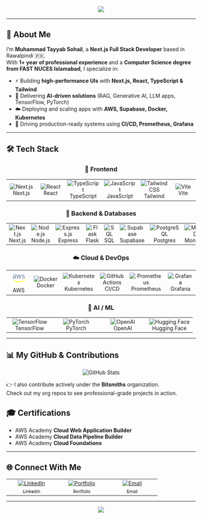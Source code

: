 <div align="center">
  <img src="https://capsule-render.vercel.app/api?type=waving&color=0:0f2027,50:203a43,100:2c5364&height=220&section=header&text=Muhammad%20Tayyab%20Sohail&fontSize=42&fontColor=ffffff&animation=fadeIn&fontAlignY=36&desc=Full%20Stack%20Developer%20%7C%20AI%20Engineer&descAlignY=60&descAlign=50" />
</div>

---

## 👋 About Me  
I’m **Muhammad Tayyab Sohail**, a **Next.js Full Stack Developer** based in Rawalpindi 🇵🇰.  
With **1+ year of professional experience** and a **Computer Science degree from FAST NUCES Islamabad**, I specialize in:  

- ⚡ Building **high-performance UIs** with **Next.js, React, TypeScript & Tailwind**  
- 🧠 Delivering **AI-driven solutions** (RAG, Generative AI, LLM apps, TensorFlow, PyTorch)  
- ☁️ Deploying and scaling apps with **AWS, Supabase, Docker, Kubernetes**  
- 🚀 Driving production-ready systems using **CI/CD, Prometheus, Grafana**  

---

## 🛠️ Tech Stack

<div align="center">

### 🎨 Frontend  
<table>
<tr>
<td align="center" width="110">
  <img src="https://cdn.simpleicons.org/nextdotjs/ffffff" height="40" title="Next.js"/><br/>Next.js
</td>
<td align="center" width="110">
  <img src="https://cdn.simpleicons.org/react/61DAFB" height="40" title="React"/><br/>React
</td>
<td align="center" width="110">
  <img src="https://cdn.simpleicons.org/typescript/3178C6" height="40" title="TypeScript"/><br/>TypeScript
</td>
<td align="center" width="110">
  <img src="https://cdn.simpleicons.org/javascript/F7DF1E" height="40" title="JavaScript"/><br/>JavaScript
</td>
<td align="center" width="110">
  <img src="https://cdn.simpleicons.org/tailwindcss/06B6D4" height="40" title="Tailwind CSS"/><br/>Tailwind
</td>
<td align="center" width="110">
  <img src="https://cdn.simpleicons.org/vite/646CFF" height="40" title="Vite"/><br/>Vite
</td>
</tr>
</table>

### 🧠 Backend & Databases  
<table>
<tr>
<td align="center" width="110">
  <img src="https://cdn.simpleicons.org/nextdotjs/ffffff" height="40" title="Next.js"/><br/>Next.js
</td>
<td align="center" width="110">
  <img src="https://cdn.jsdelivr.net/gh/devicons/devicon/icons/nodejs/nodejs-original.svg" height="40" title="Node.js"/><br/>Node.js
</td>
<td align="center" width="110">
  <img src="https://cdn.simpleicons.org/express/ffffff" height="40" title="Express.js"/><br/>Express
</td>
<td align="center" width="110">
  <img src="https://cdn.simpleicons.org/flask/FFFFFF" height="40" title="Flask" alt="Flask"/><br/>Flask
</td>
<td align="center" width="110">
  <picture>
    <source media="(prefers-color-scheme: dark)" srcset="https://cdn.simpleicons.org/mysql/FFFFFF">
    <source media="(prefers-color-scheme: light)" srcset="https://cdn.simpleicons.org/mysql/4479A1">
    <img height="40" title="SQL" alt="SQL" src="https://cdn.simpleicons.org/mysql/4479A1">
  </picture><br/>SQL
</td>

<td align="center" width="110">
  <img src="https://cdn.simpleicons.org/supabase/3ECF8E" height="40" title="Supabase"/><br/>Supabase
</td>
<td align="center" width="110">
  <img src="https://cdn.simpleicons.org/postgresql/4169E1" height="40" title="PostgreSQL"/><br/>Postgres
</td>
<td align="center" width="110">
  <img src="https://cdn.simpleicons.org/mongodb/47A248" height="40" title="MongoDB"/><br/>MongoDB
</td>
</tr>
</table>

### ☁️ Cloud & DevOps  
<table>
<tr>
<td align="center" width="110">
  <img src="https://raw.githubusercontent.com/github/explore/main/topics/aws/aws.png" height="40" title="AWS" alt="AWS" style="filter: brightness(200%);"/><br/>AWS
</td>
<td align="center" width="110">
  <img src="https://cdn.simpleicons.org/docker/2496ED" height="40" title="Docker"/><br/>Docker
</td>
<td align="center" width="110">
  <img src="https://cdn.simpleicons.org/kubernetes/326CE5" height="40" title="Kubernetes"/><br/>Kubernetes
</td>
<td align="center" width="110">
  <img src="https://cdn.simpleicons.org/githubactions/2088FF" height="40" title="GitHub Actions"/><br/>CI/CD
</td>
<td align="center" width="110">
  <img src="https://cdn.simpleicons.org/prometheus/E6522C" height="40" title="Prometheus"/><br/>Prometheus
</td>
<td align="center" width="110">
  <img src="https://cdn.simpleicons.org/grafana/F46800" height="40" title="Grafana"/><br/>Grafana
</td>
</tr>
</table>

### 🤖 AI / ML  
<table>
<tr>
<td align="center" width="110">
  <img src="https://cdn.simpleicons.org/tensorflow/FF6F00" height="40" title="TensorFlow"/><br/>TensorFlow
</td>
<td align="center" width="110">
  <img src="https://cdn.simpleicons.org/pytorch/EE4C2C" height="40" title="PyTorch"/><br/>PyTorch
</td>
<td align="center" width="110">
  <img src="https://cdn.simpleicons.org/openai/412991" height="40" title="OpenAI"/><br/>OpenAI
</td>
<td align="center" width="110">
  <img src="https://cdn.simpleicons.org/huggingface/FFAE1A" height="40" title="Hugging Face"/><br/>Hugging Face
</td>
</tr>
</table>

</div>

---
## 📊 My GitHub & Contributions <div align="center"> 
<p align="center">
  <img
    src="https://github-readme-stats.vercel.app/api?username=TayyabSohail&show_icons=true&theme=tokyonight"
    alt="GitHub Stats"
    height="170"
  />
</p>


👉 I also contribute actively under the **Bitsmiths** organization.  
Check out my org repos to see professional-grade projects in action.  
 </div>

## 🎓 Certifications  

- AWS Academy **Cloud Web Application Builder**  
- AWS Academy **Cloud Data Pipeline Builder**  
- AWS Academy **Cloud Foundations**  

---

## 🌐 Connect With Me  

<table align="center">
  <tr>
    <td align="center" width="120">
      <a href="https://www.linkedin.com/in/muhammad-tayyab-sohail/" target="_blank">
        <img src="https://raw.githubusercontent.com/danielcranney/profileme-dev/main/public/icons/socials/linkedin.svg" height="55" alt="LinkedIn"/><br/>
        <sub>LinkedIn</sub>
      </a>
    </td>
    <td align="center" width="120">
      <a href="https://tayyab-portfolio-chi.vercel.app/" target="_blank">
        <img src="https://cdn.simpleicons.org/vercel/FFFFFF" height="50" alt="Portfolio"/><br/>
        <sub>Portfolio</sub>
      </a>
    </td>
    <td align="center" width="120">
      <a href="mailto:m.tayyabsohail614@gmail.com">
        <img src="https://cdn.simpleicons.org/gmail/EA4335" height="50" alt="Email"/><br/>
        <sub>Email</sub>
      </a>
    </td>
  </tr>
</table>


---

<div align="center">
  <img src="https://capsule-render.vercel.app/api?type=waving&color=0:203a43,50:2c5364,100:0f2027&height=150&section=footer" />
</div>
